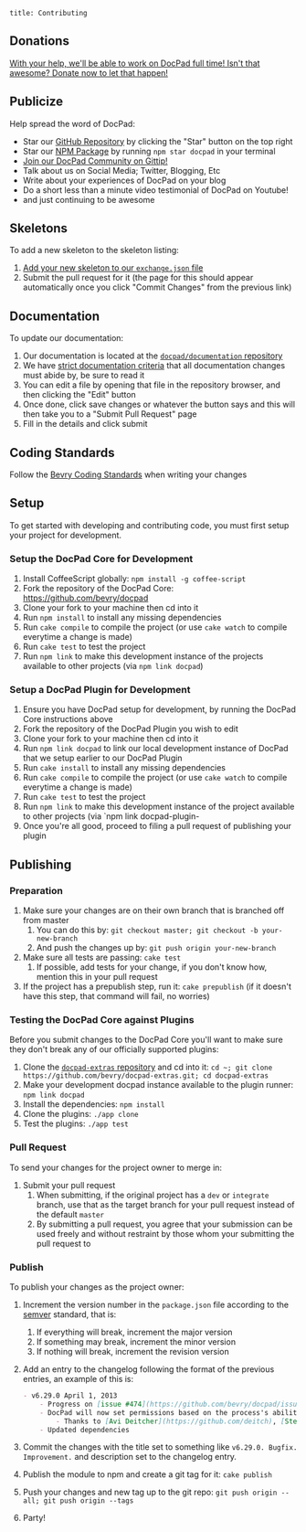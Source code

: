 ```
title: Contributing
```


## Donations

[With your help, we'll be able to work on DocPad full time! Isn't that awesome? Donate now to let that happen!](/donate)


## Publicize

Help spread the word of DocPad:

- Star our [GitHub Repository](https://github.com/bevry/docpad) by clicking the "Star" button on the top right
- Star our [NPM Package](https://npmjs.org/package/docpad) by running `npm star docpad` in your terminal
- [Join our DocPad Community on Gittip!](https://www.gittip.com/for/docpad/)
- Talk about us on Social Media; Twitter, Blogging, Etc
- Write about your experiences of DocPad on your blog
- Do a short less than a minute video testimonial of DocPad on Youtube!
- and just continuing to be awesome



## Skeletons

To add a new skeleton to the skeleton listing:

1. [Add your new skeleton to our `exchange.json` file](https://github.com/bevry/docpad-extras/edit/docpad-6.x/exchange.json)
2. Submit the pull request for it (the page for this should appear automatically once you click "Commit Changes" from the previous link)



## Documentation

To update our documentation:

1. Our documentation is located at the [`docpad/documentation` repository](https://github.com/docpad/documentation)
1. We have [strict documentation criteria](https://github.com/docpad/documentation/blob/master/CONTRIBUTING.md) that all documentation changes must abide by, be sure to read it
1. You can edit a file by opening that file in the repository browser, and then clicking the "Edit" button
1. Once done, click save changes or whatever the button says and this will then take you to a "Submit Pull Request" page
1. Fill in the details and click submit



## Coding Standards
Follow the [Bevry Coding Standards](https://github.com/bevry/community/wiki/Coding-Standards) when writing your changes


## Setup

To get started with developing and contributing code, you must first setup your project for development.

### Setup the DocPad Core for Development

1. Install CoffeeScript globally: `npm install -g coffee-script`
1. Fork the repository of the DocPad Core: https://github.com/bevry/docpad
1. Clone your fork to your machine then cd into it
1. Run `npm install` to install any missing dependencies
1. Run `cake compile` to compile the project (or use `cake watch` to compile everytime a change is made)
1. Run `cake test` to test the project
1. Run `npm link` to make this development instance of the projects available to other projects (via `npm link docpad`)

### Setup a DocPad Plugin for Development

1. Ensure you have DocPad setup for development, by running the DocPad Core instructions above
1. Fork the repository of the DocPad Plugin you wish to edit
1. Clone your fork to your machine then cd into it
1. Run `npm link docpad` to link our local development instance of DocPad that we setup earlier to our DocPad Plugin
1. Run `cake install` to install any missing dependencies
1. Run `cake compile` to compile the project (or use `cake watch` to compile everytime a change is made)
1. Run `cake test` to test the project
1. Run `npm link` to make this development instance of the project available to other projects (via `npm link docpad-plugin-
1. Once you're all good, proceed to filing a pull request of publishing your plugin


## Publishing

### Preparation

1. Make sure your changes are on their own branch that is branched off from master
	1. You can do this by: `git checkout master; git checkout -b your-new-branch`
	1. And push the changes up by: `git push origin your-new-branch`
1. Make sure all tests are passing: `cake test`
	1. If possible, add tests for your change, if you don't know how, mention this in your pull request
1. If the project has a prepublish step, run it: `cake prepublish` (if it doesn't have this step, that command will fail, no worries)

### Testing the DocPad Core against Plugins

Before you submit changes to the DocPad Core you'll want to make sure they don't break any of our officially supported plugins:

1. Clone the [`docpad-extras` repository](https://github.com/bevry/docpad-extras) and cd into it: `cd ~; git clone https://github.com/bevry/docpad-extras.git; cd docpad-extras`
1. Make your development docpad instance available to the plugin runner: `npm link docpad`
1. Install the dependencies: `npm install`
1. Clone the plugins: `./app clone`
1. Test the plugins: `./app test`

### Pull Request

To send your changes for the project owner to merge in:

1. Submit your pull request
	1. When submitting, if the original project has a `dev` or `integrate` branch, use that as the target branch for your pull request instead of the default `master`
	1. By submitting a pull request, you agree that your submission can be used freely and without restraint by those whom your submitting the pull request to

### Publish

To publish your changes as the project owner:

1. Increment the version number in the `package.json` file according to the [semver](http://semver.org/) standard, that is:
	1. If everything will break, increment the major version
	2. If something may break, increment the minor version
	3. If nothing will break, increment the revision version

1. Add an entry to the changelog following the format of the previous entries, an example of this is:
	
	``` markdown
	- v6.29.0 April 1, 2013
		- Progress on [issue #474](https://github.com/bevry/docpad/issues/474)
		- DocPad will now set permissions based on the process's ability
			- Thanks to [Avi Deitcher](https://github.com/deitch), [Stephan Lough](https://github.com/stephanlough) for [issue #165](https://github.com/bevry/docpad/issues/165)
		- Updated dependencies
	```


1. Commit the changes with the title set to something like `v6.29.0. Bugfix. Improvement.` and description set to the changelog entry.
1. Publish the module to npm and create a git tag for it: `cake publish`
1. Push your changes and new tag up to the git repo: `git push origin --all; git push origin --tags`
1. Party!
